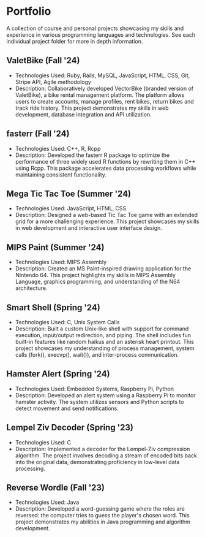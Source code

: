 # Portfolio
A collection of course and personal projects showcasing my skills and experience in various programming languages and technologies. See each individual project folder for more in depth information.

## ValetBike (Fall '24)
- Technologies Used: Ruby, Rails, MySQL, JavaScript, HTML, CSS, Git, Stripe API, Agile methodology
- Description: Collaboratively developed VectorBike (branded version of ValetBike), a bike rental management platform. The platform allows users to create accounts, manage profiles, rent bikes, return bikes and track ride history. This project demonstrates my skills in web development, database integration and API utilization.

## fasterr (Fall '24)
- Technologies Used: C++, R, Rcpp
- Description: Developed the fasterr R package to optimize the performance of three widely used R functions by rewriting them in C++ using Rcpp. This package accelerates data processing workflows while maintaining consistent functionality.

## Mega Tic Tac Toe (Summer '24)
- Technologies Used: JavaScript, HTML, CSS
- Description: Designed a web-based Tic Tac Toe game with an extended grid for a more challenging experience. This project showcases my skills in web development and interactive user interface design.

## MIPS Paint (Summer '24)
- Technologies Used: MIPS Assembly
- Description: Created an MS Paint-inspired drawing application for the Nintendo 64. This project highlights my skills in MIPS Assembly Language, graphics programming, and understanding of the N64 architecture.

## Smart Shell (Spring '24)
- Technologies Used: C, Unix System Calls
- Description: Built a custom Unix-like shell with support for command execution, input/output redirection, and piping. The shell includes fun built-in features like random haikus and an asterisk heart printout. This project showcases my understanding of process management, system calls (fork(), execvp(), wait()), and inter-process communication.

## Hamster Alert (Spring '24)
- Technologies Used: Embedded Systems, Raspberry Pi, Python
- Description: Developed an alert system using a Raspberry Pi to monitor hamster activity. The system utilizes sensors and Python scripts to detect movement and send notifications.

## Lempel Ziv Decoder (Spring '23)
- Technologies Used: C
- Description: Implemented a decoder for the Lempel-Ziv compression algorithm. The project involves decoding a stream of encoded bits back into the original data, demonstrating proficiency in low-level data processing.

## Reverse Wordle (Fall '23)
- Technologies Used: Java
- Description: Developed a word-guessing game where the roles are reversed: the computer tries to guess the player's chosen word. This project demonstrates my abilities in Java programming and algorithm development.
